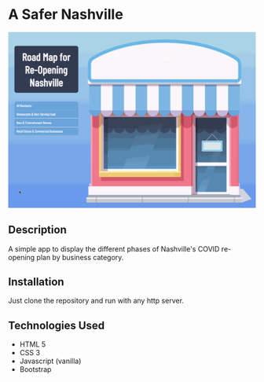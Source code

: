 # A Safer Nashville

![Screen Shot](a-safer-nashville-ss.gif)

## Description
A simple app to display the different phases of Nashville's COVID re-opening plan by business category. 

## Installation
Just clone the repository and run with any http server. 

## Technologies Used
* HTML 5
* CSS 3
* Javascript (vanilla)
* Bootstrap
